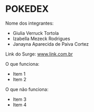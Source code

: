 # POKEDEX

Nome dos integrantes: 
- Giulia Verruck Tortola
- Izabella Mezeck Rodrigues
- Janayna Aparecida de Paiva Cortez

Link do Surge: www.link.com.br

O que funciona:
- Item 1
- Item 2

O que não funciona: 
- Item 3
- Item 4
